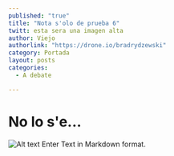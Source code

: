 ```yaml
---
published: "true"
title: "Nota s'olo de prueba 6"
twitt: esta sera una imagen alta
author: Viejo
authorlink: "https://drone.io/bradrydzewski"
category: Portada
layout: posts
categories: 
  - A debate

---
```


# No lo s'e... 

![Alt text](http://i.imgur.com/cAP2Fiom.jpg) 
Enter Text in Markdown format.
